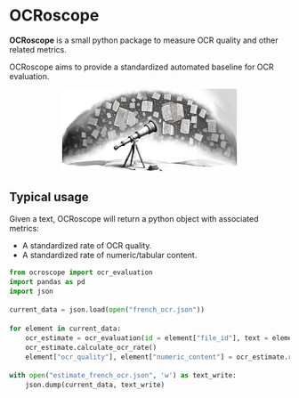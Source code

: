 # OCRoscope
**OCRoscope** is a small python package to measure OCR quality and other related metrics.

OCRoscope aims to provide a standardized automated baseline for OCR evaluation.

<p align="center">
<img src="https://raw.githubusercontent.com/Pleias/ocroscope/main/ocroscope.jpg" alt="marginalia logo" height="150px"/>
</p>

## Typical usage

Given a text, OCRoscope will return a python object with associated metrics:
* A standardized rate of OCR quality.
* A standardized rate of numeric/tabular content.

```python
from ocroscope import ocr_evaluation
import pandas as pd
import json

current_data = json.load(open("french_ocr.json"))

for element in current_data:
    ocr_estimate = ocr_evaluation(id = element["file_id"], text = element["sampled_text"])
    ocr_estimate.calculate_ocr_rate()
    element["ocr_quality"], element["numeric_content"] = ocr_estimate.ratio_segment, ocr_estimate.ratio_numeric

with open("estimate_french_ocr.json", 'w') as text_write:
    json.dump(current_data, text_write)
```
